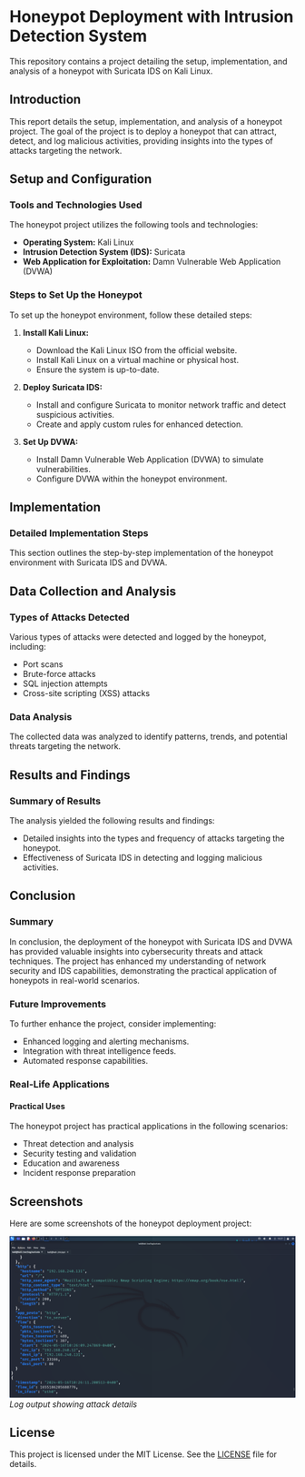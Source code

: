 # Honeypot Deployment with Intrusion Detection System

This repository contains a project detailing the setup, implementation, and analysis of a honeypot with Suricata IDS on Kali Linux.

## Introduction

This report details the setup, implementation, and analysis of a honeypot project. The goal of the project is to deploy a honeypot that can attract, detect, and log malicious activities, providing insights into the types of attacks targeting the network.

## Setup and Configuration

### Tools and Technologies Used

The honeypot project utilizes the following tools and technologies:

- **Operating System:** Kali Linux
- **Intrusion Detection System (IDS):** Suricata
- **Web Application for Exploitation:** Damn Vulnerable Web Application (DVWA)

### Steps to Set Up the Honeypot

To set up the honeypot environment, follow these detailed steps:

1. **Install Kali Linux:**
   - Download the Kali Linux ISO from the official website.
   - Install Kali Linux on a virtual machine or physical host.
   - Ensure the system is up-to-date.

2. **Deploy Suricata IDS:**
   - Install and configure Suricata to monitor network traffic and detect suspicious activities.
   - Create and apply custom rules for enhanced detection.

3. **Set Up DVWA:**
   - Install Damn Vulnerable Web Application (DVWA) to simulate vulnerabilities.
   - Configure DVWA within the honeypot environment.

## Implementation

### Detailed Implementation Steps

This section outlines the step-by-step implementation of the honeypot environment with Suricata IDS and DVWA.

## Data Collection and Analysis

### Types of Attacks Detected

Various types of attacks were detected and logged by the honeypot, including:

- Port scans
- Brute-force attacks
- SQL injection attempts
- Cross-site scripting (XSS) attacks

### Data Analysis

The collected data was analyzed to identify patterns, trends, and potential threats targeting the network.

## Results and Findings

### Summary of Results

The analysis yielded the following results and findings:

- Detailed insights into the types and frequency of attacks targeting the honeypot.
- Effectiveness of Suricata IDS in detecting and logging malicious activities.

## Conclusion

### Summary

In conclusion, the deployment of the honeypot with Suricata IDS and DVWA has provided valuable insights into cybersecurity threats and attack techniques. The project has enhanced my understanding of network security and IDS capabilities, demonstrating the practical application of honeypots in real-world scenarios.

### Future Improvements

To further enhance the project, consider implementing:

- Enhanced logging and alerting mechanisms.
- Integration with threat intelligence feeds.
- Automated response capabilities.

### Real-Life Applications

#### Practical Uses

The honeypot project has practical applications in the following scenarios:

- Threat detection and analysis
- Security testing and validation
- Education and awareness
- Incident response preparation

## Screenshots

Here are some screenshots of the honeypot deployment project:



![Screenshot2](screenshots\Screenshot_2024-05-16_10_27_17.png)
*Log output showing attack details*

## License

This project is licensed under the MIT License. See the [LICENSE](LICENSE) file for details.
